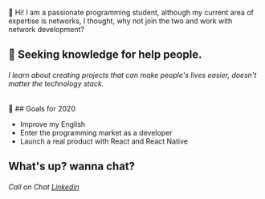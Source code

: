 <!--
**ArchimedesRocha/ArchimedesRocha** is a ✨ _special_ ✨ repository because its `README.md` (this file) appears on your GitHub profile.
-->

:star2: Hi! I am a passionate programming student, although my current area of ​​expertise is networks, I thought, why not join the two and work with network development?

## :dizzy: Seeking knowledge for help people.
###### I learn about creating projects that can make people's lives easier, doesn't matter the technology stack.

:hocho: ## Goals for 2020

* Improve my English
* Enter the programming market as a developer
* Launch a real product with React and React Native

## What's up? wanna chat?
###### Call on Chat [Linkedin](https://www.linkedin.com/in/archimedes-rocha-81334827/)

